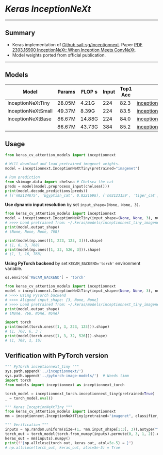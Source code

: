 # ___Keras InceptionNeXt___
***

## Summary
  - Keras implementation of [Github sail-sg/inceptionnext](https://github.com/sail-sg/inceptionnext). Paper [PDF 2303.16900 InceptionNeXt: When Inception Meets ConvNeXt](https://arxiv.org/pdf/2303.16900.pdf).
  - Model weights ported from official publication.
***

## Models
  | Model              | Params | FLOP s | Input | Top1 Acc | Download |
  | ------------------ | ------ | ------ | ----- | -------- | -------- |
  | InceptionNeXtTiny  | 28.05M | 4.21G  | 224   | 82.3     | [inceptionnext_tiny_imagenet.h5](https://github.com/leondgarse/keras_cv_attention_models/releases/download/iformer/inceptionnext_tiny_imagenet.h5) |
  | InceptionNeXtSmall | 49.37M | 8.39G  | 224   | 83.5     | [inceptionnext_small_imagenet.h5](https://github.com/leondgarse/keras_cv_attention_models/releases/download/iformer/inceptionnext_small_imagenet.h5) |
  | InceptionNeXtBase  | 86.67M | 14.88G | 224   | 84.0     | [inceptionnext_base_224_imagenet.h5](https://github.com/leondgarse/keras_cv_attention_models/releases/download/iformer/inceptionnext_base_224_imagenet.h5) |
  |                    | 86.67M | 43.73G | 384   | 85.2     | [inceptionnext_base_384_imagenet.h5](https://github.com/leondgarse/keras_cv_attention_models/releases/download/iformer/inceptionnext_base_384_imagenet.h5) |

## Usage
  ```py
  from keras_cv_attention_models import inceptionnext

  # Will download and load pretrained imagenet weights.
  model = inceptionnext.InceptionNeXtTiny(pretrained="imagenet")

  # Run prediction
  from skimage.data import chelsea # Chelsea the cat
  preds = model(model.preprocess_input(chelsea()))
  print(model.decode_predictions(preds))
  # [('n02124075', 'Egyptian_cat', 0.8221698), ('n02123159', 'tiger_cat', 0.019049658), ...]
  ```
  **Use dynamic input resolution** by set `input_shape=(None, None, 3)`.
  ```py
  from keras_cv_attention_models import inceptionnext
  model = inceptionnext.InceptionNeXtTiny(input_shape=(None, None, 3), num_classes=0)
  # >>>> Load pretrained from: ~/.keras/models/inceptionnext_tiny_imagenet.h5
  print(model.output_shape)
  # (None, None, None, 768)

  print(model(np.ones([1, 223, 123, 3])).shape)
  # (1, 6, 3, 768)
  print(model(np.ones([1, 32, 526, 3])).shape)
  # (1, 1, 16, 768)
  ```
  **Using PyTorch backend** by set `KECAM_BACKEND='torch'` environment variable.
  ```py
  os.environ['KECAM_BACKEND'] = 'torch'

  from keras_cv_attention_models import inceptionnext
  model = inceptionnext.InceptionNeXtTiny(input_shape=(None, None, 3), num_classes=0)
  # >>>> Using PyTorch backend
  # >>>> Aligned input_shape: [3, None, None]
  # >>>> Load pretrained from: ~/.keras/models/inceptionnext_tiny_imagenet.h5
  print(model.output_shape)
  # (None, 768, None, None)

  import torch
  print(model(torch.ones([1, 3, 223, 123])).shape)
  # (1, 768, 6, 3 )
  print(model(torch.ones([1, 3, 32, 526])).shape)
  # (1, 768, 1, 16)
  ```  
## Verification with PyTorch version
  ```py
  """ PyTorch inceptionnext_tiny """
  sys.path.append('../inceptionnext/')
  sys.path.append('../pytorch-image-models/')  # Needs timm
  import torch
  from models import inceptionnext as inceptionnext_torch

  torch_model = inceptionnext_torch.inceptionnext_tiny(pretrained=True)
  _ = torch_model.eval()

  """ Keras InceptionNeXtTiny """
  from keras_cv_attention_models import inceptionnext
  mm = inceptionnext.InceptionNeXtTiny(pretrained="imagenet", classifier_activation=None)

  """ Verification """
  inputs = np.random.uniform(size=(1, *mm.input_shape[1:3], 3)).astype("float32")
  torch_out = torch_model(torch.from_numpy(inputs).permute(0, 3, 1, 2)).detach().numpy()
  keras_out = mm(inputs).numpy()
  print(f"{np.allclose(torch_out, keras_out, atol=5e-5) = }")
  # np.allclose(torch_out, keras_out, atol=5e-5) = True
  ```
